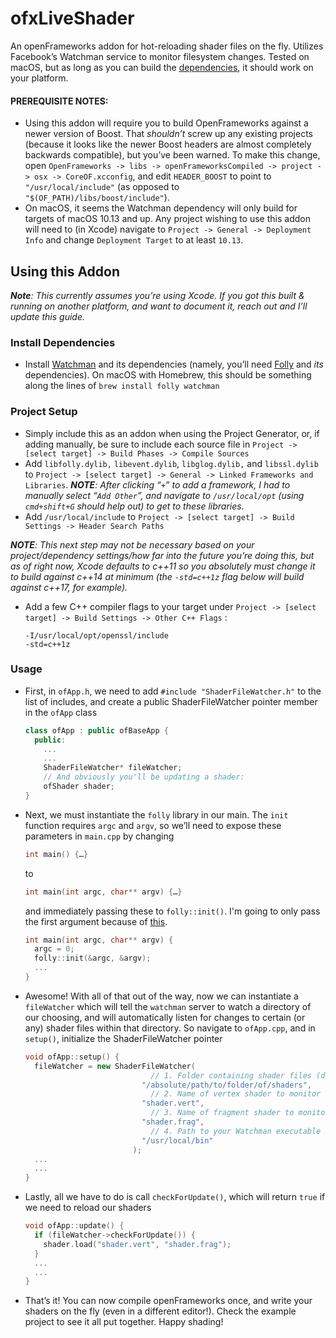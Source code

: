 # **ofxLiveShader**

An openFrameworks addon for hot-reloading shader files on the fly. Utilizes Facebook’s Watchman service to monitor filesystem changes. Tested on macOS, but as long as you can build the <a href="#install-dependencies">dependencies</a>, it should work on your platform. 


#### PREREQUISITE NOTES:  

- Using this addon will require you to build OpenFrameworks against a newer version of Boost. That _shouldn’t_ screw up any existing projects (because it looks like the newer Boost headers are almost completely backwards compatible), but you’ve been warned. To make this change, open `OpenFrameworks -> libs -> openFrameworksCompiled -> project -> osx -> CoreOF.xcconfig`, and edit `HEADER_BOOST` to point to `"/usr/local/include"` (as opposed to `"$(OF_PATH)/libs/boost/include"`).
- On macOS, it seems the Watchman dependency will only build for targets of macOS 10.13 and up. Any project wishing to use this addon will need to (in Xcode) navigate to `Project -> General -> Deployment Info` and change `Deployment Target` to at least `10.13`.



## Using this Addon 

_**Note**: This currently assumes you’re using Xcode. If you got this built & running on another platform, and want to document it, reach out and I’ll update this guide._


### Install Dependencies 

- Install [Watchman](https://facebook.github.io/watchman/docs/install.html) and its dependencies (namely, you’ll need [Folly](https://github.com/facebook/folly) and _its_ dependencies). On macOS with Homebrew, this should be something along the lines of
```brew install folly watchman```
	

### Project Setup 

- Simply include this as an addon when using the Project Generator, or, if adding manually, be sure to include each source file in `Project -> [select target] -> Build Phases -> Compile Sources` 
- Add `libfolly.dylib,` `libevent.dylib`, `libglog.dylib,` and `libssl.dylib` to `Project -> [select target] -> General -> Linked Frameworks and Libraries`.
_**NOTE**: After clicking “`+`” to add a framework, I had to manually select “`Add Other`”, and navigate to `/usr/local/opt` (using `cmd+shift+G` should help out) to get to these libraries._
- Add `/usr/local/include` to `Project -> [select target] -> Build Settings -> Header Search Paths`

_**NOTE**: This next step may not be necessary based on your project/dependency settings/how far into the future you’re doing this, but as of right now, Xcode defaults to c++11 so you absolutely must change it to build against c++14 at minimum (the _`-std=c++1z`_ flag below will build against c++17, for example)._

- Add a few C++ compiler flags to your target under `Project -> [select target] -> Build Settings -> Other C++ Flags` :
    ```
    -I/usr/local/opt/openssl/include
    -std=c++1z
    ```


### Usage 

- First, in `ofApp.h`, we need to add `#include "ShaderFileWatcher.h"` to the list of includes, and create a public ShaderFileWatcher pointer member in the `ofApp` class
    ```c++
    class ofApp : public ofBaseApp {
      public:
        ...
        ...
        ShaderFileWatcher* fileWatcher;
        // And obviously you'll be updating a shader:
        ofShader shader;
    }
    ```

- Next, we must instantiate the `folly` library in our main. The `init `function requires `argc` and `argv`, so we’ll need to expose these parameters in `main.cpp` by changing 
    ```c++
    int main() {…}
    ``` 
    to 
    ```c++
    int main(int argc, char** argv) {…}
    ```
    and immediately passing these to `folly::init()`. I'm going to only pass the first argument because of [this](https://stackoverflow.com/questions/46103109/xcode-and-python-error-unrecognized-arguments-nsdocumentrevisionsdebugmode).
    ```c++
    int main(int argc, char** argv) {
      argc = 0;
      folly::init(&argc, &argv);
      ...
    }
    ```

- Awesome! With all of that out of the way, now we can instantiate a `fileWatcher` which will tell the `watchman` server to watch a directory of our choosing, and will automatically listen for changes to certain (or any) shader files within that directory. So navigate to `ofApp.cpp`, and in `setup()`, initialize the ShaderFileWatcher pointer
    ```c++
    void ofApp::setup() {
      fileWatcher = new ShaderFileWatcher(
                                // 1. Folder containing shader files (default = project/bin/data)
                              "/absolute/path/to/folder/of/shaders",
                                // 2. Name of vertex shader to monitor for changes (default = "*.vert")
                              "shader.vert",
                                // 3. Name of fragment shader to monitor for changes (default = "*.frag")
                              "shader.frag",
                                // 4. Path to your Watchman executable (default = "/usr/local/bin")
                              "/usr/local/bin"
                            );
      ...
      ...
    }
    ```

- Lastly, all we have to do is call `checkForUpdate()`, which will return `true` if we need to reload our shaders

    ```c++
    void ofApp::update() {
      if (fileWatcher->checkForUpdate()) {
        shader.load("shader.vert", "shader.frag");
      }
      ...
      ...
    }
    ```

- That’s it! You can now compile openFrameworks once, and write your shaders on the fly (even in a different editor!). Check the example project to see it all put together. Happy shading!


